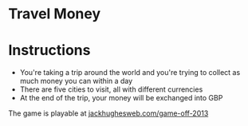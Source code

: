 Travel Money
=========

# Instructions

* You're taking a trip around the world and you're trying to collect as much money you can within a day
* There are five cities to visit, all with different currencies
* At the end of the trip, your money will be exchanged into GBP

The game is playable at [jackhughesweb.com/game-off-2013](http://jackhughesweb.com/game-off-2013)